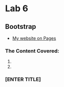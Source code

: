 # Lab 6
## Bootstrap

- [My website on Pages]()

### The Content Covered:
1. 
2. 

### [ENTER TITLE]